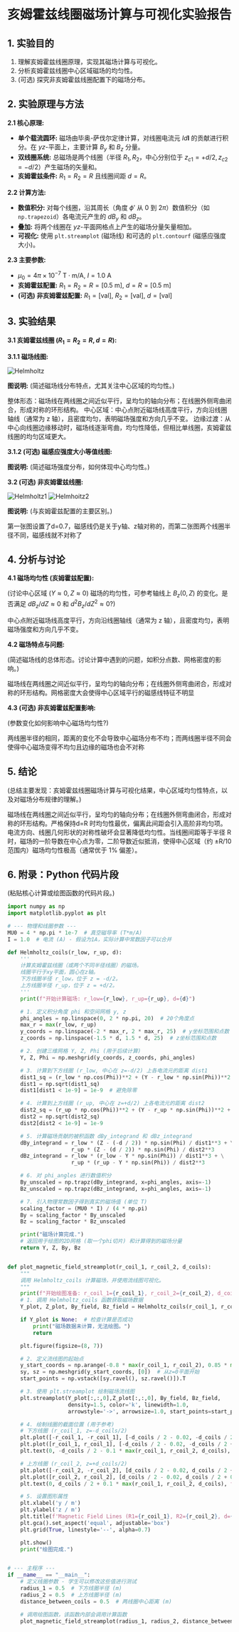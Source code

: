 # 亥姆霍兹线圈磁场计算与可视化实验报告

## 1. 实验目的
1.  理解亥姆霍兹线圈原理，实现其磁场计算与可视化。
2.  分析亥姆霍兹线圈中心区域磁场的均匀性。
3.  (可选) 探究非亥姆霍兹线圈配置下的磁场分布。

## 2. 实验原理与方法

**2.1 核心原理:**
*   **单个载流圆环:** 磁场由毕奥-萨伐尔定律计算，对线圈电流元 $Id\mathbf{l}$ 的贡献进行积分。在 $yz$-平面上，主要计算 $B_y$ 和 $B_z$ 分量。
*   **双线圈系统:** 总磁场是两个线圈（半径 $R_1, R_2$，中心分别位于 $z_{c1}=+d/2, z_{c2}=-d/2$）产生磁场的矢量和。
*   **亥姆霍兹条件:** $R_1 = R_2 = R$ 且线圈间距 $d = R$。

**2.2 计算方法:**
*   **数值积分:** 对每个线圈，沿其周长（角度 $\phi'$ 从 $0$ 到 $2\pi$）数值积分（如 `np.trapezoid`）各电流元产生的 $dB_y$ 和 $dB_z$。
*   **叠加:** 将两个线圈在 $yz$-平面网格点上产生的磁场分量矢量相加。
*   **可视化:** 使用 `plt.streamplot` (磁场线) 和可选的 `plt.contourf` (磁感应强度大小)。

**2.3 主要参数:**
*   $\mu_0 = 4\pi \times 10^{-7} \text{ T}\cdot\text{m/A}$, $I = 1.0 \text{ A}$
*   **亥姆霍兹配置:** $R_1 = R_2 = R = [0.5 \text{ m}]$, $d = R = [0.5 \text{ m}]$
*   **(可选) 非亥姆霍兹配置:** $R_1 = [\text{val}]$, $R_2 = [\text{val}]$, $d = [\text{val}]$

## 3. 实验结果

**3.1 亥姆霍兹线圈 ($R_1=R_2=R, d=R$):**

**3.1.1 磁场线图:**


![Helmholtz](https://github.com/user-attachments/assets/7340b752-49ec-4b83-9aac-a302f1e8a719)

**图说明:** (简述磁场线分布特点，尤其关注中心区域的均匀性。)

整体形态：磁场线在两线圈之间近似平行，呈均匀的轴向分布；在线圈外侧弯曲闭合，形成对称的环形结构。
中心区域：中心点附近磁场线高度平行，方向沿线圈轴线（通常为 z 轴），且密度均匀，表明磁场强度和方向几乎不变。
边缘过渡：从中心向线圈边缘移动时，磁场线逐渐弯曲，均匀性降低，但相比单线圈，亥姆霍兹线圈的均匀区域更大。

**3.1.2 (可选) 磁感应强度大小等值线图:**


**图说明:** (简述磁场强度分布，如何体现中心均匀性。)



**3.2 (可选) 非亥姆霍兹线圈:**

![Helmholtz1](https://github.com/user-attachments/assets/a54afd41-ae42-4896-9ca3-0146c56b1a0f)
![Helmhoitz2](https://github.com/user-attachments/assets/872fbddb-9205-42a7-adac-73ec74d2d8a6)

**图说明:** (与亥姆霍兹配置的主要区别。)

第一张图设置了d=0.7，磁感线仍是关于y轴、z轴对称的，而第二张图两个线圈半径不同，磁感线就不对称了
## 4. 分析与讨论

**4.1 磁场均匀性 (亥姆霍兹配置):**

(讨论中心区域 ($Y \approx 0, Z \approx 0$) 磁场的均匀性，可参考轴线上 $B_z(0,Z)$ 的变化。是否满足 $dB_z/dZ \approx 0$ 和 $d^2B_z/dZ^2 \approx 0$?)

中心点附近磁场线高度平行，方向沿线圈轴线（通常为 z 轴），且密度均匀，表明磁场强度和方向几乎不变。

**4.2 磁场特点与问题:**

(简述磁场线的总体形态。讨论计算中遇到的问题，如积分点数、网格密度的影响。)

磁场线在两线圈之间近似平行，呈均匀的轴向分布；在线圈外侧弯曲闭合，形成对称的环形结构。网格密度大会使得中心区域平行的磁感线特征不明显

**4.3 (可选) 非亥姆霍兹配置影响:**

(参数变化如何影响中心磁场均匀性?)

两线圈半径的相同，距离的变化不会导致中心磁场分布不均；而两线圈半径不同会使得中心磁场变得不均匀且边缘的磁场也会不对称

## 5. 结论

(总结主要发现：亥姆霍兹线圈磁场计算与可视化结果，中心区域均匀性特点，以及对磁场分布规律的理解。)

磁场线在两线圈之间近似平行，呈均匀的轴向分布；在线圈外侧弯曲闭合，形成对称的环形结构。严格保持d=R 时均匀性最优，偏离此间距会引入高阶非均匀项。电流方向、线圈几何形状的对称性破坏会显著降低均匀性。当线圈间距等于半径 R 时，磁场的一阶导数在中心点为零，二阶导数近似抵消，使得中心区域（约 ±R/10 范围内）磁场均匀性极高（通常优于 1% 偏差）。
## 6. 附录：Python 代码片段
(粘贴核心计算或绘图函数的代码片段。)
```python
import numpy as np
import matplotlib.pyplot as plt

# --- 物理和线圈参数 ---
MU0 = 4 * np.pi * 1e-7  # 真空磁导率 (T*m/A)
I = 1.0  # 电流 (A) - 假设为1A，实际计算中常数因子可以合并

def Helmholtz_coils(r_low, r_up, d):
    '''
    计算亥姆霍兹线圈（或两个不同半径线圈）的磁场。
    线圈平行于xy平面，圆心在z轴。
    下方线圈半径 r_low，位于 z = -d/2。
    上方线圈半径 r_up，位于 z = +d/2。
    '''
    print(f"开始计算磁场: r_low={r_low}, r_up={r_up}, d={d}")

    # 1. 定义积分角度 phi 和空间网格 y, z
    phi_angles = np.linspace(0, 2 * np.pi, 20)  # 20个角度点
    max_r = max(r_low, r_up)
    y_coords = np.linspace(-2 * max_r, 2 * max_r, 25)  # y坐标范围和点数
    z_coords = np.linspace(-1.5 * d, 1.5 * d, 25)  # z坐标范围和点数

    # 2. 创建三维网格 Y, Z, Phi (用于后续计算)
    Y, Z, Phi = np.meshgrid(y_coords, z_coords, phi_angles)

    # 3. 计算到下方线圈 (r_low, 中心在 z=-d/2) 上各电流元的距离 dist1
    dist1_sq = (r_low * np.cos(Phi))**2 + (Y - r_low * np.sin(Phi))**2 + (Z - (-d / 2))**2
    dist1 = np.sqrt(dist1_sq)
    dist1[dist1 < 1e-9] = 1e-9  # 避免除零

    # 4. 计算到上方线圈 (r_up, 中心在 z=+d/2) 上各电流元的距离 dist2
    dist2_sq = (r_up * np.cos(Phi))**2 + (Y - r_up * np.sin(Phi))**2 + (Z - (d / 2))**2
    dist2 = np.sqrt(dist2_sq)
    dist2[dist2 < 1e-9] = 1e-9

    # 5. 计算磁场贡献的被积函数 dBy_integrand 和 dBz_integrand
    dBy_integrand = r_low * (Z - (-d / 2)) * np.sin(Phi) / dist1**3 + \
                    r_up * (Z - (d / 2)) * np.sin(Phi) / dist2**3
    dBz_integrand = r_low * (r_low - Y * np.sin(Phi)) / dist1**3 + \
                    r_up * (r_up - Y * np.sin(Phi)) / dist2**3

    # 6. 对 phi_angles 进行数值积分
    By_unscaled = np.trapz(dBy_integrand, x=phi_angles, axis=-1)
    Bz_unscaled = np.trapz(dBz_integrand, x=phi_angles, axis=-1)

    # 7. 引入物理常数因子得到真实的磁场值 (单位 T)
    scaling_factor = (MU0 * I) / (4 * np.pi)
    By = scaling_factor * By_unscaled
    Bz = scaling_factor * Bz_unscaled

    print("磁场计算完成.")
    # 返回用于绘图的2D网格 (取一个phi切片) 和计算得到的磁场分量
    return Y, Z, By, Bz


def plot_magnetic_field_streamplot(r_coil_1, r_coil_2, d_coils):
    """
    调用 Helmholtz_coils 计算磁场，并使用流线图可视化。
    """
    print(f"开始绘图准备: r_coil_1={r_coil_1}, r_coil_2={r_coil_2}, d_coils={d_coils}")
    # 1. 调用 Helmholtz_coils 函数获取磁场数据
    Y_plot, Z_plot, By_field, Bz_field = Helmholtz_coils(r_coil_1, r_coil_2, d_coils)

    if Y_plot is None:  # 检查计算是否成功
        print("磁场数据未计算，无法绘图。")
        return

    plt.figure(figsize=(8, 7))

    # 2. 定义流线图的起始点
    y_start_coords = np.arange(-0.8 * max(r_coil_1, r_coil_2), 0.85 * max(r_coil_1, r_coil_2), 0.1 * max(r_coil_1, r_coil_2))
    sy, sz = np.meshgrid(y_start_coords, [0])  # 从z=0平面开始
    start_points = np.vstack([sy.ravel(), sz.ravel()]).T

    # 3. 使用 plt.streamplot 绘制磁场流线图
    plt.streamplot(Y_plot[:,:,0],Z_plot[:,:,0], By_field, Bz_field,
                   density=1.5, color='k', linewidth=1.0,
                   arrowstyle='->', arrowsize=1.0, start_points=start_points)

    # 4. 绘制线圈的截面位置 (用于参考)
    # 下方线圈 (r_coil_1, z=-d_coils/2)
    plt.plot([-r_coil_1, -r_coil_1], [-d_coils / 2 - 0.02, -d_coils / 2 + 0.02], 'b-', linewidth=3)
    plt.plot([r_coil_1, r_coil_1], [-d_coils / 2 - 0.02, -d_coils / 2 + 0.02], 'b-', linewidth=3)
    plt.text(0, -d_coils / 2 - 0.1 * max(r_coil_1, r_coil_2, d_coils), f'Coil 1 (R={r_coil_1})', color='blue', ha='center')

    # 上方线圈 (r_coil_2, z=+d_coils/2)
    plt.plot([-r_coil_2, -r_coil_2], [d_coils / 2 - 0.02, d_coils / 2 + 0.02], 'r-', linewidth=3)
    plt.plot([r_coil_2, r_coil_2], [d_coils / 2 - 0.02, d_coils / 2 + 0.02], 'r-', linewidth=3)
    plt.text(0, d_coils / 2 + 0.1 * max(r_coil_1, r_coil_2, d_coils), f'Coil 2 (R={r_coil_2})', color='red', ha='center')

    # 5. 设置图形属性
    plt.xlabel('y / m')
    plt.ylabel('z / m')
    plt.title(f'Magnetic Field Lines (R1={r_coil_1}, R2={r_coil_2}, d={d_coils})')
    plt.gca().set_aspect('equal', adjustable='box')
    plt.grid(True, linestyle='--', alpha=0.7)

    plt.show()
    print("绘图完成.")


# --- 主程序 ---
if __name__ == "__main__":
    # 定义线圈参数 - 学生可以修改这些值进行测试
    radius_1 = 0.5  # 下方线圈半径 (m)
    radius_2 = 0.5  # 上方线圈半径 (m)
    distance_between_coils = 0.5  # 两线圈中心距离 (m)

    # 调用绘图函数，该函数内部会调用计算函数
    plot_magnetic_field_streamplot(radius_1, radius_2, distance_between_coils)
```
